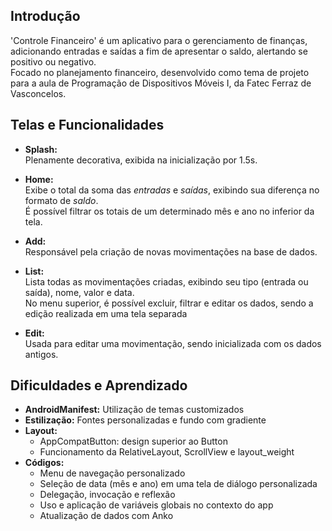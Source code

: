 ## Introdução
'Controle Financeiro' é um aplicativo para o gerenciamento de finanças, adicionando entradas e saídas a fim de apresentar o saldo, alertando se positivo ou negativo. <br>
Focado no planejamento financeiro, desenvolvido como tema de projeto para a aula de Programação de Dispositivos Móveis I, da Fatec Ferraz de Vasconcelos.

## Telas e Funcionalidades
- **Splash:** <br>
Plenamente decorativa, exibida na inicialização por 1.5s.

- **Home:** <br>
Exibe o total da soma das *entradas* e *saídas*, exibindo sua diferença no formato de *saldo*. <br>
É possível filtrar os totais de um determinado mês e ano no inferior da tela.

- **Add:** <br>
Responsável pela criação de novas movimentações na base de dados.

- **List:** <br>
Lista todas as movimentações criadas, exibindo seu tipo (entrada ou saída), nome, valor e data. <br>
No menu superior, é possível excluir, filtrar e editar os dados, sendo a edição realizada em uma tela separada

- **Edit:** <br>
Usada para editar uma movimentação, sendo inicializada com os dados antigos.

## Dificuldades e Aprendizado
- **AndroidManifest:** Utilização de temas customizados
- **Estilização:** Fontes personalizadas e fundo com gradiente
- **Layout:** 
	- AppCompatButton: design superior ao Button
	- Funcionamento da RelativeLayout, ScrollView e layout_weight
- **Códigos:**
	- Menu de navegação personalizado
	- Seleção de data (mês e ano) em uma tela de diálogo personalizada
	- Delegação, invocação e reflexão
	- Uso e aplicação de variáveis globais no contexto do app
	- Atualização de dados com Anko
